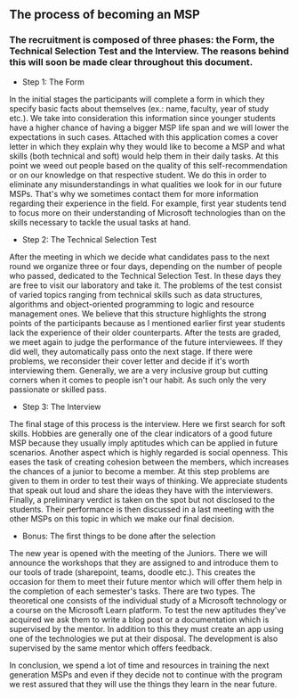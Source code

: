 
## The process of becoming an MSP

### The recruitment is composed of three phases: the Form, the Technical Selection Test and the Interview. The reasons behind this will soon be made clear throughout this document.

- Step 1: The Form

In the initial stages the participants will complete a form in which they specify basic facts about themselves (ex.: name, faculty, year of study etc.). We take into consideration this information since younger students have a higher chance of having a bigger MSP life span and we will lower the expectations in such cases. Attached with this application comes a cover letter in which they explain why they would like to become a MSP and what skills (both technical and soft) would help them in their daily tasks. At this point we weed out people based on the quality of this self-recommendation or on our knowledge on that respective student. We do this in order to eliminate any misunderstandings in what qualities we look for in our future MSPs. That's why we sometimes contact them for more information regarding their experience in the field. For example, first year students tend to focus more on their understanding of Microsoft technologies than on the skills necessary to tackle the usual tasks at hand.

- Step 2: The Technical Selection Test

After the meeting in which we decide what candidates pass to the next round we organize three or four days, depending on the number of people who passed, dedicated to the Technical Selection Test. In these days they are free to visit our laboratory and take it. The problems of the test consist of varied topics ranging from technical skills such as data structures, algorithms and object-oriented programming to logic and resource management ones. We believe that this structure highlights the strong points of the participants because as I mentioned earlier first year students lack the experience of their older counterparts. After the tests are graded, we meet again to judge the performance of the future interviewees. If they did well, they automatically pass onto the next stage. If there were problems, we reconsider their cover letter and decide if it's worth interviewing them. Generally, we are a very inclusive group but cutting corners when it comes to people isn't our habit. As such only the very passionate or skilled pass.

- Step 3: The Interview

The final stage of this process is the interview. Here we first search for soft skills. Hobbies are generally one of the clear indicators of a good future MSP because they usually imply aptitudes which can be applied in future scenarios. Another aspect which is highly regarded is social openness. This eases the task of creating cohesion between the members, which increases the chances of a junior to become a member. At this step problems are given to them in order to test their ways of thinking. We appreciate students that speak out loud and share the ideas they have with the interviewers. Finally, a preliminary verdict is taken on the spot but not disclosed to the students. Their performance is then discussed in a last meeting with the other MSPs on this topic in which we make our final decision.

- Bonus: The first things to be done after the selection

The new year is opened with the meeting of the Juniors. There we will announce the workshops that they are assigned to and introduce them to our tools of trade (sharepoint, teams, doodle etc.). This creates the occasion for them to meet their future mentor which will offer them help in the completion of each semester's tasks. There are two types. The theoretical one consists of the individual study of a Microsoft technology or a course on the Microsoft Learn platform. To test the new aptitudes they've acquired we ask them to write a blog post or a documentation which is supervised by the mentor. In addition to this they must create an app using one of the technologies we put at their disposal. The development is also supervised by the same mentor which offers feedback.

In conclusion, we spend a lot of time and resources in training the next generation MSPs and even if they decide not to continue with the program we rest assured that they will use the things they learn in the near future.